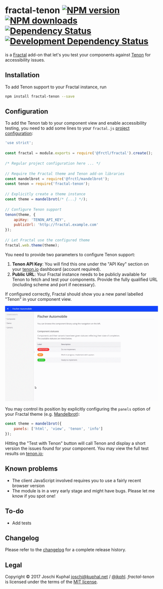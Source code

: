 fractal-tenon [![NPM version][npm-image]][npm-url] [![NPM downloads][npm-downloads]][npm-url] [![Dependency Status][depstat-image]][depstat-url] [![Development Dependency Status][devdepstat-image]][devdepstat-url]
======================================================================================================================================================================================================================================================================================================================

is a [Fractal](http://fractal.build) add-on that let's you test your components against [Tenon](https://tenon.io) for accessibility issues.

Installation
------------

To add Tenon support to your Fractal instance, run

```bash
npm install fractal-tenon --save
```

Configuration
-------------

To add the Tenon tab to your component view and enable accessibility testing, you need to add some lines to your `fractal.js` [project configuration](http://fractal.build/guide/project-settings):

```js
'use strict';

const fractal = module.exports = require('@frctl/fractal').create();

/* Regular project configuration here ... */

// Require the Fractal theme and Tenon add-on libraries
const mandelbrot = require('@frctl/mandelbrot');
const tenon = require('fractal-tenon');

// Explicitly create a theme instance
const theme = mandelbrot(/* {...} */);

// Configure Tenon support
tenon(theme, {
    apiKey: 'TENON_API_KEY',
    publicUrl: 'http://fractal.example.com'
});

// Let Fractal use the configured theme
fractal.web.theme(theme);
```

You need to provide two parameters to configure Tenon support:

1. **Tenon API Key**: You will find this one under the "API Key" section on your [tenon.io](https://tenon.io) dashboard (account required).
2. **Public URL**: Your Fractal instance needs to be publicly available for Tenon to fetch and test your components. Provide the fully qualified URL (including scheme and port if necessary).

If configured correctly, Fractal should show you a new panel labelled "Tenon" in your component view.

![Tenon panel in Fractal](docs/fractal-tenon.gif)

You may control its position by explicitly configuring the `panels` option of your Fractal theme (e.g. [Mandelbrot](http://fractal.build/guide/web/default-theme)):

```js
const theme = mandelbrot({
    panels: ['html', 'view', 'tenon', 'info']
});
```

Hitting the "Test with Tenon" button will call Tenon and display a short version the issues found for your component. You may view the full test results on [tenon.io](https://tenon.io);

Known problems
--------------

* The client JavaScript involved requires you to use a fairly recent browser version
* The module is in a very early stage and might have bugs. Please let me know if you spot one!

To-do
-----

* Add tests


Changelog
---------

Please refer to the [changelog](CHANGELOG.md) for a complete release history.


Legal
-----
Copyright © 2017 Joschi Kuphal <joschi@kuphal.net> / [@jkphl](https://twitter.com/jkphl). *fractal-tenon* is licensed under the terms of the [MIT license](N:/sevensix/data/fractalTYPO3/LICENSE.txt).


[npm-url]: https://npmjs.org/package/fractal-tenon
[npm-image]: https://badge.fury.io/js/fractal-tenon.svg
[npm-downloads]: https://img.shields.io/npm/dm/fractal-tenon.svg

[travis-url]: http://travis-ci.org/jkphl/fractal-tenon
[travis-image]: https://secure.travis-ci.org/jkphl/fractal-tenon.svg

[coveralls-url]: https://coveralls.io/r/jkphl/fractal-tenon
[coveralls-image]: https://img.shields.io/coveralls/jkphl/fractal-tenon.svg

[depstat-url]: https://david-dm.org/jkphl/fractal-tenon#info=dependencies
[depstat-image]: https://david-dm.org/jkphl/fractal-tenon.svg
[devdepstat-url]: https://david-dm.org/jkphl/fractal-tenon#info=devDependencies
[devdepstat-image]: https://david-dm.org/jkphl/fractal-tenon/dev-status.svg
